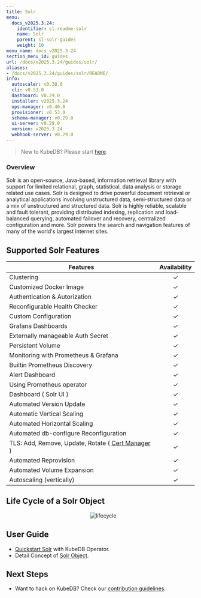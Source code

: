 ```yaml
---
title: Solr
menu:
  docs_v2025.3.24:
    identifier: sl-readme-solr
    name: Solr
    parent: sl-solr-guides
    weight: 10
menu_name: docs_v2025.3.24
section_menu_id: guides
url: /docs/v2025.3.24/guides/solr/
aliases:
- /docs/v2025.3.24/guides/solr/README/
info:
  autoscaler: v0.38.0
  cli: v0.53.0
  dashboard: v0.29.0
  installer: v2025.3.24
  ops-manager: v0.40.0
  provisioner: v0.53.0
  schema-manager: v0.29.0
  ui-server: v0.29.0
  version: v2025.3.24
  webhook-server: v0.29.0
---
```


> New to KubeDB? Please start [here](/docs/v2025.3.24/README).

### Overview

Solr is an open-source, Java-based, information retrieval library with support for limited relational, graph, statistical, data analysis or storage related use cases. Solr is designed to drive powerful document retrieval or analytical applications involving unstructured data, semi-structured data or a mix of unstructured and structured data. Solr is highly reliable, scalable and fault tolerant, providing distributed indexing, replication and load-balanced querying, automated failover and recovery, centralized configuration and more. Solr powers the search and navigation features of many of the world's largest internet sites.

## Supported Solr Features
| Features                                                                           | Availability |
|------------------------------------------------------------------------------------|:------------:|
| Clustering                                                                         |   &#10003;   |
| Customized Docker Image                                                            |   &#10003;   |
| Authentication & Autorization                                                      |   &#10003;   | 
| Reconfigurable Health Checker                                                      |   &#10003;   |
| Custom Configuration                                                               |   &#10003;   | 
| Grafana Dashboards                                                                 |   &#10003;   | 
| Externally manageable Auth Secret                                                  |   &#10003;   |
| Persistent Volume                                                                  |   &#10003;   |
| Monitoring with Prometheus & Grafana                                               |   &#10003;   |
| Builtin Prometheus Discovery                                                       |   &#10003;   | 
| Alert Dashboard                                                                    |   &#10003;   |
| Using Prometheus operator                                                          |   &#10003;   |
| Dashboard ( Solr UI )                                                              |   &#10003;   |
| Automated Version Update                                                           |   &#10003;   |
| Automatic Vertical Scaling                                                         |   &#10003;   |
| Automated Horizontal Scaling                                                       |   &#10003;   |
| Automated db-configure Reconfiguration                                             |   &#10003;   |
| TLS: Add, Remove, Update, Rotate ( [Cert Manager](https://cert-manager.io/docs/) ) |   &#10003;   |
| Automated Reprovision                                                              |   &#10003;   |
| Automated Volume Expansion                                                         |   &#10003;   |
| Autoscaling (vertically)                                                           |   &#10003;   |

## Life Cycle of a Solr Object

<p align="center">
  <img alt="lifecycle"  src="/docs/v2025.3.24/guides/solr/quickstart/overview/images/Lifecycle-of-a-solr-instance.png">
</p>

## User Guide

- [Quickstart Solr](/docs/v2025.3.24/guides/solr/quickstart/overview/) with KubeDB Operator.
- Detail Concept of [Solr Object](/docs/v2025.3.24/guides/solr/concepts/solr).


## Next Steps

- Want to hack on KubeDB? Check our [contribution guidelines](/docs/v2025.3.24/CONTRIBUTING).